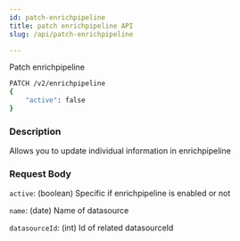 ```yaml
---
id: patch-enrichpipeline
title: patch enrichpipeline API
slug: /api/patch-enrichpipeline

---
```


Patch enrichpipeline


```bash
PATCH /v2/enrichpipeline
{
    "active": false
}
```

### Description

Allows you to update individual information in enrichpipeline

### Request Body

`active`: (boolean) Specific if enrichpipeline is enabled or not

`name`: (date) Name of datasource

`datasourceId`: (int) Id of related datasourceId
